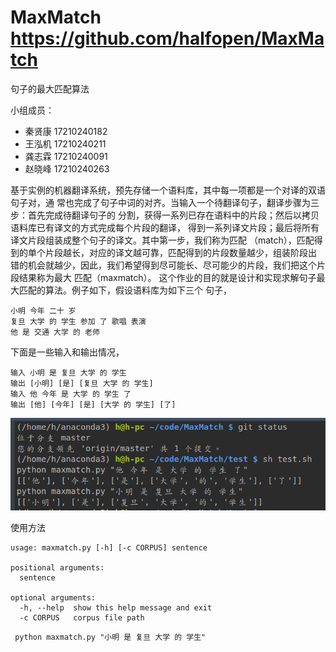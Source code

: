 # MaxMatch  https://github.com/halfopen/MaxMatch
句子的最大匹配算法

小组成员：

- 秦贤康 17210240182
- 王泓机 17210240211
- 龚志霖 17210240091
- 赵晓峰 17210240263


基于实例的机器翻译系统，预先存储⼀个语料库，其中每⼀项都是⼀个对译的双语句⼦对，通
常也完成了句⼦中词的对齐。当输⼊⼀个待翻译句⼦，翻译步骤为三步：⾸先完成待翻译句⼦的
分割，获得⼀系列已存在语料中的⽚段；然后以拷贝语料库已有译⽂的⽅式完成每个⽚段的翻译，
得到⼀系列译⽂⽚段；最后将所有译⽂⽚段组装成整个句⼦的译⽂。其中第⼀步，我们称为匹配
（match），匹配得到的单个⽚段越长，对应的译⽂越可靠，匹配得到的⽚段数量越少，组装阶段出
错的机会就越少，因此，我们希望得到尽可能长、尽可能少的⽚段，我们把这个⽚段结果称为最⼤
匹配（maxmatch）。
这个作业的⽬的就是设计和实现求解句⼦最⼤匹配的算法。例⼦如下，假设语料库为如下三个
句⼦，

    ⼩明 今年 ⼆⼗ 岁
    复旦 ⼤学 的 学⽣ 参加 了 歌唱 表演
    他 是 交通 ⼤学 的 ⽼师


下⾯是⼀些输⼊和输出情况，


    输⼊ ⼩明 是 复旦 ⼤学 的 学⽣
    输出 [⼩明] [是] [复旦 ⼤学 的 学⽣]
    输⼊ 他 今年 是 ⼤学 的 学⽣ 了
    输出 [他] [今年] [是] [⼤学 的 学⽣] [了]


![](./pic/1.png)

使用方法

    usage: maxmatch.py [-h] [-c CORPUS] sentence
    
    positional arguments:
      sentence
    
    optional arguments:
      -h, --help  show this help message and exit
      -c CORPUS   corpus file path


```
 python maxmatch.py "⼩明 是 复旦 ⼤学 的 学⽣"

```

